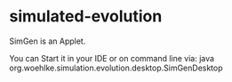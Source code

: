 simulated-evolution
===================

SimGen is an Applet.

You can Start it in your IDE or on command line via:
java org.woehlke.simulation.evolution.desktop.SimGenDesktop